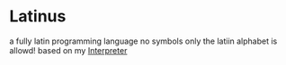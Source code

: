 # Latinus
a fully latin programming language no symbols only the latiin alphabet is allowd! based on my [Interpreter](https://GitHub.com/Atonix0/Crystaliv-Interpeter)
